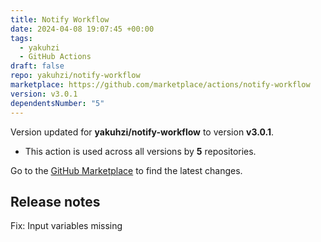 ```yaml
---
title: Notify Workflow
date: 2024-04-08 19:07:45 +00:00
tags:
  - yakuhzi
  - GitHub Actions
draft: false
repo: yakuhzi/notify-workflow
marketplace: https://github.com/marketplace/actions/notify-workflow
version: v3.0.1
dependentsNumber: "5"
---
```



Version updated for **yakuhzi/notify-workflow** to version **v3.0.1**.
- This action is used across all versions by **5** repositories.

Go to the [GitHub Marketplace](https://github.com/marketplace/actions/notify-workflow) to find the latest changes.

## Release notes

Fix: Input variables missing

